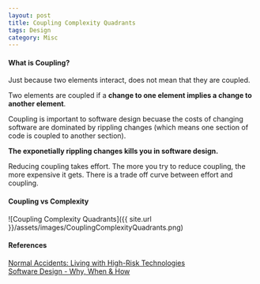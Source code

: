 ```yaml
---
layout: post
title: Coupling Complexity Quadrants
tags: Design
category: Misc
---
```

#### What is Coupling?  

Just because two elements interact, does not mean that they are coupled.

Two elements are coupled if a **change to one element implies a change to another element**.  

Coupling is important to software design becuase the costs of changing software are dominated by rippling changes (which means one section of code is coupled to another section). 

**The exponetially rippling changes kills you in software design.**

Reducing coupling takes effort. The more you try to reduce coupling, the more expensive it gets. There is a trade off curve between effort and coupling.  

#### Coupling vs Complexity  

![Coupling Complexity Quadrants]({{ site.url }}/assets/images/CouplingComplexityQuadrants.png)

#### References ####

[Normal Accidents: Living with High-Risk Technologies](http://www.amazon.com/Normal-Accidents-Living-High-Risk-Technologies/dp/0691004129)  
[Software Design - Why, When & How](http://blog.markpearl.co.za/Software-Design-Why-When-How)  
